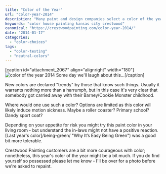 ```yaml
---
title: "Color of the Year"
url: "color-year-2014"
description: "Many paint and design companies select a color of the year with varying degrees of credibility. Sometime, they just goof."
keywords: "color house painting kansas city crestwood"
canonical: "https://crestwoodpainting.com/color-year-2014/"
date: "2014-01-17"
categories:
  - "color-choices"
tags:
  - "color-testing"
  - "neutral-colors"
---
```


\[caption id="attachment\_2067" align="alignright" width="180"\]![color of the year 2014](/images/coloc-14-e1514757889294.jpg) Some day we'll laugh about this...\[/caption\]

New colors are declared "trendy" by those that know such things. Usually it warrants nothing more than a harrumph, but in this case it's very clear that somebody got carried away with their Barney/Cookie Monster childhood.

Where would one use such a color? Options are limited as this color will likely induce motion sickness. Maybe a roller coaster? Primary school? Dandy sport coat?

Depending on your appetite for risk you might try this paint color in your living room - but understand the in-laws might not have a positive reaction. [Last year's color]/being-green/ "Why It’s Easy Being Green") was a good bit more tolerable.

Crestwood Painting customers are a bit more courageous with color; nonetheless, this year's color of the year might be a bit much. If you do find yourself so possessed please let me know - I'll be over for a photo before we're asked to repaint.
